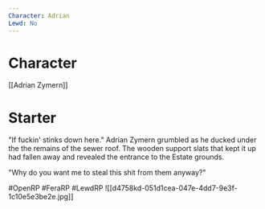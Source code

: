 ```yaml
---
Character: Adrian
Lewd: No
---
```

# Character
[[Adrian Zymern]]

# Starter
"If fuckin' stinks down here." Adrian Zymern grumbled as he ducked under the the remains of the sewer roof. The wooden support slats that kept it up had fallen away and revealed the entrance to the Estate grounds.

"Why do you want me to steal this shit from them anyway?"

#OpenRP #FeraRP #LewdRP 
![[d4758kd-051d1cea-047e-4dd7-9e3f-1c10e5e3be2e.jpg]]